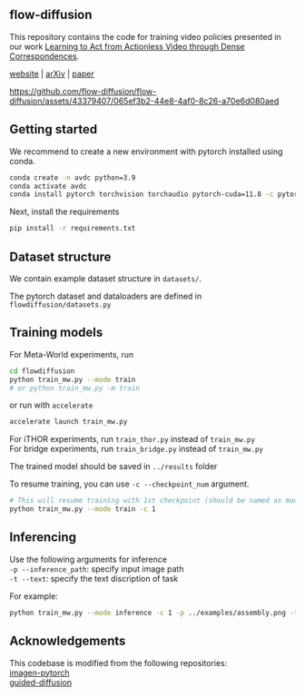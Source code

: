 ## flow-diffusion  

This repository contains the code for training video policies presented in our work [Learning to Act from Actionless Video through Dense Correspondences](https://flow-diffusion.github.io/). 

[website](https://flow-diffusion.github.io/) | [arXiv]() | [paper]()

https://github.com/flow-diffusion/flow-diffusion/assets/43379407/065ef3b2-44e8-4af0-8c26-a70e6d080aed


## Getting started  

We recommend to create a new environment with pytorch installed using conda.   

```bash  
conda create -n avdc python=3.9
conda activate avdc
conda install pytorch torchvision torchaudio pytorch-cuda=11.8 -c pytorch -c nvidia
```  

Next, install the requirements  

```bash
pip install -r requirements.txt
```


## Dataset structure

We contain example dataset structure in `datasets/`.   

The pytorch dataset and dataloaders are defined in `flowdiffusion/datasets.py`


## Training models

For Meta-World experiments, run
```bash
cd flowdiffusion
python train_mw.py --mode train
# or python train_mw.py -m train
```

or run with `accelerate`
```bash
accelerate launch train_mw.py
```

For iTHOR experiments, run `train_thor.py` instead of `train_mw.py`  
For bridge experiments, run `train_bridge.py` instead of `train_mw.py`  

The trained model should be saved in `../results` folder  

To resume training, you can use `-c --checkpoint_num` argument.  
```bash
# This will resume training with 1st checkpoint (should be named as model-1.pt)
python train_mw.py --mode train -c 1
```


## Inferencing

Use the following arguments for inference  
`-p --inference_path`: specify input image path  
`-t --text`: specify the text discription of task  

For example:  
```bash
python train_mw.py --mode inference -c 1 -p ../examples/assembly.png -t assembly
```


## Acknowledgements

This codebase is modified from the following repositories:  
[imagen-pytorch](https://github.com/lucidrains/imagen-pytorch)  
[guided-diffusion](https://github.com/openai/guided-diffusion)  
